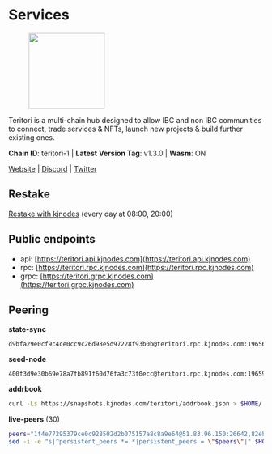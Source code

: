 # Services

<figure><img src="https://raw.githubusercontent.com/kj89/testnet_manuals/main/pingpub/logos/teritori.png" width="150" alt=""><figcaption></figcaption></figure>

Teritori is a multi-chain hub designed to allow IBC and non IBC communities  to connect, trade services & NFTs, launch new projects & build further existing ones.

**Chain ID**: teritori-1 | **Latest Version Tag**: v1.3.0 | **Wasm**: ON

[Website](https://teritori.com) | [Discord](https://discord.gg/teritori) | [Twitter](https://twitter.com/TeritoriNetwork)

## Restake

[Restake with kjnodes](https://restake.app/teritori/torivaloper184ln03hkpt75uhrrr26f66kvcqvf4yn4nc2xjm) (every day at 08:00, 20:00)
## Public endpoints

* api: [https://teritori.api.kjnodes.com](https://teritori.api.kjnodes.com)
* rpc: [https://teritori.rpc.kjnodes.com](https://teritori.rpc.kjnodes.com)
* grpc: [https://teritori.grpc.kjnodes.com](https://teritori.grpc.kjnodes.com)

## Peering

**state-sync**

```text
d9bfa29e0cf9c4ce0cc9c26d98e5d97228f93b0b@teritori.rpc.kjnodes.com:19656
```

**seed-node**

```text
400f3d9e30b69e78a7fb891f60d76fa3c73f0ecc@teritori.rpc.kjnodes.com:19659
```

**addrbook**
```bash
curl -Ls https://snapshots.kjnodes.com/teritori/addrbook.json > $HOME/.teritorid/config/addrbook.json
```

**live-peers** (30)
```bash
peers="1f4e77295379ce0c928502d2b075157a8c8a9e64@51.83.96.150:26642,82ebb17ddac20928fb8107201dad9f5aea7f9132@198.244.200.3:26656,920f32f409bbb18b641cdc9513545e2e016c2c62@142.132.203.60:26656,26d6ee4138c7533c5541722c6e1ecc6d60d47a86@104.193.254.42:26656,d9bfa29e0cf9c4ce0cc9c26d98e5d97228f93b0b@65.109.88.38:19656,46b7ae20e3cc4264076a91c3601f3894a021a80d@65.108.6.45:36656,856c165de82fbd0489df9ec6ffaa0958c620e073@198.244.179.127:26656,a25a3a218a699e71e2a64edaa45f457dfd8507ba@65.21.148.206:26656,8206037aba2622c284b8b229583a18c909709266@195.3.223.204:10656,0b27217386756577e1eadf00c4169dc8f041e522@51.210.7.219:26656,634a29ae2bd7ad8165d6ef66a6dea02d04c9bbed@65.108.77.250:26641,5a98d637a16b16bf425a4a785c9d11a7d1e5b8a0@65.21.131.215:26736,9c5393bb5611f8c3aaa0abde1ce753284c1428d0@141.95.34.175:27656,34b87bdfc1f0b6a11724cf45dda3ee66c9a4691c@38.146.3.176:15956,d956d6180e96c62315a777b1a3ed8f1ebf873e80@38.242.232.202:29656,d856120f262134ebf13e1d2632d778b69e704208@65.108.4.188:15956,88a407d4749e1ccbb630f98ca44f304744d97864@38.242.141.168:26656,8ac41af54dfd91c41de71cde222a55670f2f405d@141.95.65.73:15956,fffcd8c41a92e24d67b6d026f556c5afd49db092@45.77.41.21:26656,2afdb9300c47e43e555fa572d033b2d68ac28506@65.109.70.68:26686,7d47faa64cef3eca57ed3f4eaf21f7a3981d512b@57.128.65.115:28656,3594b73f909a9c4b87cfe6a361ef8b2b51124dd5@65.109.69.59:15956,526d8c7c44f59be9a39d7463c576b68c0db23174@65.108.234.23:15956,40caa979c29a9930ea2b8a6249037924d308ae84@162.55.234.70:54256,26175f13ada3d61c93bca342819fd5dc797bced0@65.109.58.226:28656,d2247f7b919f0781c90ee61958d7044665a22d38@169.155.44.201:26656,1f9293a286df733dac6303aad3c39240ad3b3796@178.211.139.24:46656,28ffbde471fa1c1bb848ab3c8ea4ecbf5833529a@81.196.253.241:17656,4740ad44e58f4f4a0e2b9c4353500009eb73a05a@176.191.97.120:26656,ca0d6b49b304c5f1c629809795f50440d5710b40@159.89.40.188:26656"
sed -i -e "s|^persistent_peers *=.*|persistent_peers = \"$peers\"|" $HOME/.teritorid/config/config.toml
```
